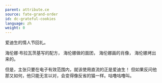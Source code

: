 ```yaml
---
parent: attribute.ce
source: fate-grand-order
id: dc-grateful-cookies
language: zh
weight: 0
---
```


爱迪生的情人节回礼。

海伦娜·布拉瓦茨基写的配方，
海伦娜做的面团，
海伦娜画的肖像，
海伦娜烤出来的。

但是，主张只要在电子有效范围内，就该使用直流的正是爱迪生！
但如果反问他那又如何，他只能无言以对，会变得像反省的猫一样。咕噜咕噜叫。
